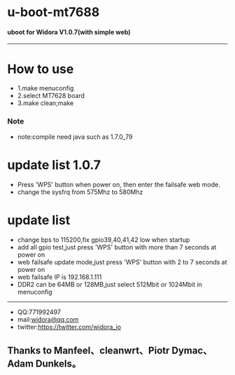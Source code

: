 # u-boot-mt7688
#### uboot for Widora V1.0.7(with simple web)
***
# How to use
* 1.make menuconfig
* 2.select MT7628 board
* 3.make clean;make

### Note
* note:compile need java such as 1.7.0_79

# update list 1.0.7
* Press 'WPS' button when power on, then enter the failsafe web mode.
* change the sysfrq from 575Mhz to 580Mhz
# update list
* change bps to 115200,fix gpio39,40,41,42 low when startup
* add all gpio test,just press 'WPS' button with more than 7 seconds at power on
* web failsafe update mode,just press 'WPS' button with 2 to 7 seconds at power on
* web failsafe IP is 192.168.1.111
* DDR2 can be 64MB or 128MB,just select 512Mbit or 1024Mbit in menuconfig
***
* QQ:771992497
* mail:widora@qq.com
* twitter:https://twitter.com/widora_io
## Thanks to Manfeel、cleanwrt、Piotr Dymac、Adam Dunkels。
